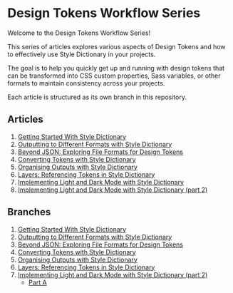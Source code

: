 # Design Tokens Workflow Series

Welcome to the Design Tokens Workflow Series! 

This series of articles explores various aspects of Design Tokens and how to effectively use Style Dictionary in your projects.

The goal is to help you quickly get up and running with design tokens that can be transformed into CSS custom properties, Sass variables, or other formats to maintain consistency across your projects.

Each article is structured as its own branch in this repository.

## Articles

1. [Getting Started With Style Dictionary](https://www.alwaystwisted.com/articles/a-design-tokens-workflow-part-1)
2. [Outputting to Different Formats with Style Dictionary](https://www.alwaystwisted.com/articles/a-design-tokens-workflow-part-2)
3. [Beyond JSON: Exploring File Formats for Design Tokens](https://www.alwaystwisted.com/articles/a-design-tokens-workflow-part-3)
4. [Converting Tokens with Style Dictionary](https://www.alwaystwisted.com/articles/a-design-tokens-workflow-part-4)
5. [Organising Outputs with Style Dictionary](https://www.alwaystwisted.com/articles/a-design-tokens-workflow-part-5)
6. [Layers: Referencing Tokens in Style Dictionary](https://www.alwaystwisted.com/articles/a-design-tokens-workflow-part-6)
7. [Implementing Light and Dark Mode with Style Dictionary](https://www.alwaystwisted.com/articles/a-design-tokens-workflow-part-7)
7. [Implementing Light and Dark Mode with Style Dictionary (part 2)](https://www.alwaystwisted.com/articles/a-design-tokens-workflow-part-8)

## Branches

1. [Getting Started With Style Dictionary](https://github.com/sturobson/Style-Dictionary-Starter/tree/01-Getting-Started)
2. [Outputting to Different Formats with Style Dictionary](https://github.com/sturobson/Style-Dictionary-Starter/tree/02-Different-Formats)
3. [Beyond JSON: Exploring File Formats for Design Tokens](https://github.com/sturobson/Style-Dictionary-Starter/tree/03-beyond-json)
4. [Converting Tokens with Style Dictionary](https://github.com/sturobson/Style-Dictionary-Starter/tree/04-converting-tokens)
5. [Organising Outputs with Style Dictionary](https://github.com/sturobson/Style-Dictionary-Starter/tree/05-organising-outputs)
6. [Layers: Referencing Tokens in Style Dictionary](https://github.com/sturobson/Style-Dictionary-Starter/tree/06-creating-layers)
7. [Implementing Light and Dark Mode with Style Dictionary (part 2)](https://github.com/sturobson/Style-Dictionary-Starter/tree/08-light-and-dark-mode-2)
    - [Part A](https://github.com/sturobson/Style-Dictionary-Starter/tree/08-light-and-dark-mode)